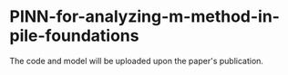 # PINN-for-analyzing-m-method-in-pile-foundations
The code and model will be uploaded upon the paper's publication.
